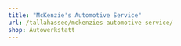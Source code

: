 ```yaml
---
title: "McKenzie's Automotive Service"
url: /tallahassee/mckenzies-automotive-service/
shop: Autowerkstatt
---
```

